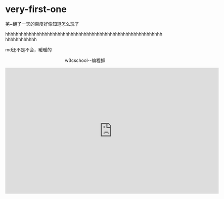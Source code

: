 # very-first-one 
<p>芜~翻了一天的百度好像知道怎么玩了</p>
<p>hhhhhhhhhhhhhhhhhhhhhhhhhhhhhhhhhhhhhhhhhhhhhhhhhhhhhhhhhhhhhhhhhhhhhhhh</p>
md还不是不会，暖暖的
<p align="center">w3cschool--编程狮</p>
<embed src="https://online-go.com/user/view/1158161" height=400 width=675>
